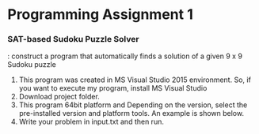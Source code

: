 # Programming Assignment 1
### SAT-based Sudoku Puzzle Solver
: construct a program that automatically finds a solution of a given 9 x 9 Sudoku puzzle

1.	This program was created in MS Visual Studio 2015 environment. So, if you want to execute my program, install MS Visual Studio
2.	Download project folder.
3.	This program 64bit platform and Depending on the version, select the pre-installed version and platform tools. An example is shown below. 
4.	Write your problem in input.txt and then run.
